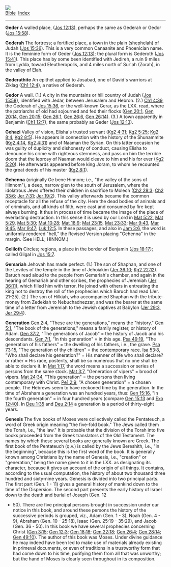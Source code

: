 [![](../../cdshop/ithlogo.png)](../../index)  
[Bible](../index)  [Index](index) 

------------------------------------------------------------------------

<span id="000">**Geder**</span> A walled place, ([Jos
12:13](../kjv/jos012.htm#013)), perhaps the same as Gederah or Gedor
([Jos 15:58](../kjv/jos015.htm#058)).

<span id="001">**Gederah**</span> The fortress; a fortified place, a
town in the plain (shephelah) of Judah ([Jos
15:36](../kjv/jos015.htm#036)). This is a very common Canaanite and
Phoenician name. It is the feminine form of Geder ([Jos
12:13](../kjv/jos012.htm#013)); the plural form is Gederoth ([Jos
15:41](../kjv/jos015.htm#041)). This place has by some been identified
with Jedireh, a ruin 9 miles from Lydda, toward Eleutheropolis, and 4
miles north of Sur'ah (Zorah), in the valley of Elah.

<span id="002">**Gederathite**</span> An epithet applied to Josabad, one
of David's warriors at Ziklag ([Ch1 12:4](../kjv/ch1012.htm#004)), a
native of Gederah.

<span id="003">**Gedor**</span> A wall. (1.) A city in the mountains or
hill country of Judah ([Jos 15:58](../kjv/jos015.htm#058)), identified
with Jedar, between Jerusalem and Hebron. (2.) [Ch1
4:39](../kjv/ch1004.htm#039), the Gederah of [Jos
15:36](../kjv/jos015.htm#036), or the well-known Gerar, as the LXX.
read, where the patriarchs of old had sojourned and fed their flocks
([Gen 20:1](../kjv/gen020.htm#001), [Gen 20:14](../kjv/gen020.htm#014),
[Gen 20:15](../kjv/gen020.htm#015); [Gen 26:1](../kjv/gen026.htm#001),
[Gen 26:6](../kjv/gen026.htm#006), [Gen 26:14](../kjv/gen026.htm#014)).
(3.) A town apparently in Benjamin ([Ch1 12:7](../kjv/ch1012.htm#007)),
the same probably as Geder ([Jos 12:13](../kjv/jos012.htm#013)).

<span id="004">**Gehazi**</span> Valley of vision, Elisha's trusted
servant ([Kg2 4:31](../kjv/kg2004.htm#031); [Kg2
5:25](../kjv/kg2005.htm#025); [Kg2 8:4](../kjv/kg2008.htm#004), [Kg2
8:5](../kjv/kg2008.htm#005)). He appears in connection with the history
of the Shunammite ([Kg2 4:14](../kjv/kg2004.htm#014), [Kg2
4:31](../kjv/kg2004.htm#031)) and of Naaman the Syrian. On this latter
occasion he was guilty of duplicity and dishonesty of conduct, causing
Elisha to denounce his crime with righteous sternness, and pass on him
the terrible doom that the leprosy of Naaman would cleave to him and his
for ever ([Kg2 5:20](../kjv/kg2005.htm#020)). He afterwards appeared
before king Joram, to whom he recounted the great deeds of his master
([Kg2 8:1](../kjv/kg2008.htm#001)).

<span id="005">**Gehenna**</span> (originally Ge bene Hinnom; i.e., "the
valley of the sons of Hinnom"), a deep, narrow glen to the south of
Jerusalem, where the idolatrous Jews offered their children in sacrifice
to Molech ([Ch2 28:3](../kjv/ch2028.htm#003); [Ch2
33:6](../kjv/ch2033.htm#006); [Jer 7:31](../kjv/jer007.htm#031); [Jer
19:2](../kjv/jer019.htm#002)). This valley afterwards became the common
receptacle for all the refuse of the city. Here the dead bodies of
animals and of criminals, and all kinds of filth, were cast and consumed
by fire kept always burning. It thus in process of time became the image
of the place of everlasting destruction. In this sense it is used by our
Lord in [Mat 5:22](../kjv/mat005.htm#022), [Mat
5:29](../kjv/mat005.htm#029), [Mat 5:30](../kjv/mat005.htm#030); [Mat
10:28](../kjv/mat010.htm#028); [Mat 18:9](../kjv/mat018.htm#009); [Mat
23:15](../kjv/mat023.htm#015), [Mat 23:33](../kjv/mat023.htm#033); [Mar
9:43](../kjv/mar009.htm#043), [Mar 9:45](../kjv/mar009.htm#045), [Mar
9:47](../kjv/mar009.htm#047); [Luk 12:5](../kjv/luk012.htm#005). In
these passages, and also in [Jam 3:6](../kjv/jam003.htm#006), the word
is uniformly rendered "hell," the Revised Version placing "Gehenna" in
the margin. (See HELL; HINNOM.)

<span id="006">**Geliloth**</span> Circles; regions, a place in the
border of Benjamin ([Jos 18:17](../kjv/jos018.htm#017)); called Gilgal
in [Jos 15:7](../kjv/jos015.htm#007).

<span id="007">**Gemariah**</span> Jehovah has made perfect. (1.) The
son of Shaphan, and one of the Levites of the temple in the time of
Jehoiakim ([Jer 36:10](../kjv/jer036.htm#010); [Kg2
22:12](../kjv/kg2022.htm#012)). Baruch read aloud to the people from
Gemariah's chamber, and again in the hearing of Gemariah and other
scribes, the prophecies of Jeremiah ([Jer
36:11](../kjv/jer036.htm#011)), which filled him with terror. He joined
with others in entreating the king not to destroy the roll of the
prophecies which Baruch had read (Jer. 21-25). (2.) The son of Hilkiah,
who accompanied Shaphan with the tribute-money from Zedekiah to
Nebuchadnezzar, and was the bearer at the same time of a letter from
Jeremiah to the Jewish captives at Babylon ([Jer
29:3](../kjv/jer029.htm#003), [Jer 29:4](../kjv/jer029.htm#004)).

<span id="008">**Generation**</span> [Gen 2:4](../kjv/gen002.htm#004),
"These are the generations," means the "history." [Gen
5:1](../kjv/gen005.htm#001), "The book of the generations," means a
family register, or history of Adam. [Gen 37:2](../kjv/gen037.htm#002),
"The generations of Jacob" = the history of Jacob and his descendants.
[Gen 7:1](../kjv/gen007.htm#001), "In this generation" = in this age.
[Psa 49:19](../kjv/psa049.htm#019), "The generation of his fathers" =
the dwelling of his fathers, i.e., the grave. [Psa
73:15](../kjv/psa073.htm#015), "The generation of thy children" = the
contemporary race. [Isa 53:8](../kjv/isa053.htm#008), "Who shall declare
his generation?" = His manner of life who shall declare? or rather = His
race, posterity, shall be so numerous that no one shall be able to
declare it. In [Mat 1:17](../kjv/mat001.htm#017), the word means a
succession or series of persons from the same stock. [Mat
3:7](../kjv/mat003.htm#007), "Generation of vipers" = brood of vipers.
[Mat 24:34](../kjv/mat024.htm#034), "This generation" = the persons then
living contemporary with Christ. [Pe1 2:9](../kjv/pe1002.htm#009), "A
chosen generation" = a chosen people. The Hebrews seem to have reckoned
time by the generation. In the time of Abraham a generation was an
hundred years, thus: [Gen 15:16](../kjv/gen015.htm#016), "In the fourth
generation" = in four hundred years (compare [Gen
15:13](../kjv/gen015.htm#013) and [Exo 12:40](../kjv/exo012.htm#040)).
In [Deu 1:35](../kjv/deu001.htm#035) and [Deu
2:14](../kjv/deu002.htm#014) a generation is a period of thirty-eight
years.

<span id="009">**Genesis**</span> The five books of Moses were
collectively called the Pentateuch, a word of Greek origin meaning "the
five-fold book." The Jews called them the Torah, i.e., "the law." It is
probable that the division of the Torah into five books proceeded from
the Greek translators of the Old Testament. The names by which these
several books are generally known are Greek. The first book of the
Pentateuch (q.v.) is called by the Jews Bereshith, i.e., "in the
beginning", because this is the first word of the book. It is generally
known among Christians by the name of Genesis, i.e., "creation" or
"generation," being the name given to it in the LXX. as designating its
character, because it gives an account of the origin of all things. It
contains, according to the usual computation, the history of about two
thousand three hundred and sixty-nine years. Genesis is divided into two
principal parts. The first part (Gen. 1 - 11) gives a general history of
mankind down to the time of the Dispersion. The second part presents the
early history of Israel down to the death and burial of Joseph (Gen. 12
- 50). There are five principal persons brought in succession under our
notice in this book, and around these persons the history of the
successive periods is grouped, viz., Adam (Gen. 1 - 3), Noah (Gen. 4 -
9), Abraham (Gen. 10 - 25:18), Isaac (Gen. 25:19 - 35:29), and Jacob
(Gen. 36 - 50). In this book we have several prophecies concerning
Christ ([Gen 3:15](../kjv/gen003.htm#015); [Gen
12:3](../kjv/gen012.htm#003); [Gen 18:18](../kjv/gen018.htm#018); [Gen
22:18](../kjv/gen022.htm#018); [Gen 26:4](../kjv/gen026.htm#004); [Gen
28:14](../kjv/gen028.htm#014); [Gen 49:10](../kjv/gen049.htm#010)). The
author of this book was Moses. Under divine guidance he may indeed have
been led to make use of materials already existing in primeval
documents, or even of traditions in a trustworthy form that had come
down to his time, purifying them from all that was unworthy; but the
hand of Moses is clearly seen throughout in its composition.
